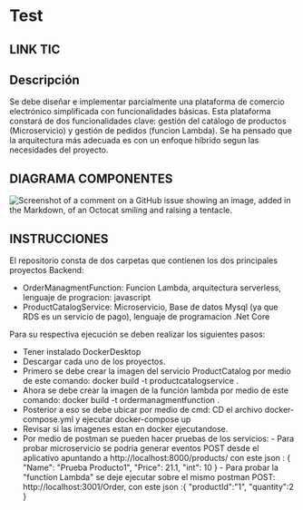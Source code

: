 # Test
## LINK TIC

## Descripción

Se debe diseñar e implementar parcialmente una plataforma de comercio electrónico simplificada con funcionalidades básicas. Esta plataforma constará de dos funcionalidades clave: gestión del catálogo de productos (Microservicio) y gestión de pedidos (funcion Lambda). Se ha pensado que la arquitectura más adecuada es con un enfoque híbrido segun las necesidades del proyecto.

## DIAGRAMA COMPONENTES

![Screenshot of a comment on a GitHub issue showing an image, added in the Markdown, of an Octocat smiling and raising a tentacle.](https://i.ibb.co/L892w2Q/arqMixta.png)

## INSTRUCCIONES


 El repositorio consta de dos carpetas que contienen los dos principales proyectos Backend:
 - OrderManagmentFunction: Funcion Lambda, arquitectura serverless, lenguaje de progracion: javascript
 - ProductCatalogService: Microservicio, Base de datos Mysql (ya que RDS es un servicio de pago), lenguaje de programacion .Net Core
 
Para su respectiva ejecución se deben realizar los siguientes pasos:

- Tener instalado DockerDesktop
- Descargar cada uno de los proyectos.
- Primero se debe crear la imagen del servicio ProductCatalog por medio de este comando: docker build -t productcatalogservice .
- Ahora se debe crear la imagen de la función lambda por medio de este comando: docker build -t ordermanagmentfunction .
- Posterior a eso se debe ubicar por medio de cmd: CD el archivo docker-compose.yml y ejecutar docker-compose up
- Revisar si las imagenes estan en docker ejecutandose.
- Por medio de postman se pueden hacer pruebas de los servicios: 
        - Para probar microservicio se podria generar eventos POST desde el aplicativo apuntando a http://localhost:8000/products/  con este json : {
                                                            "Name": "Prueba Producto1",
                                                            "Price": 21.1,
                                                            "int": 10
                                                        }
        - Para probar la "function Lambda" se deje ejecutar sobre el mismo postman POST: http://localhost:3001/Order, con este json :{
    "productId":"1",
    "quantity":2
}  
